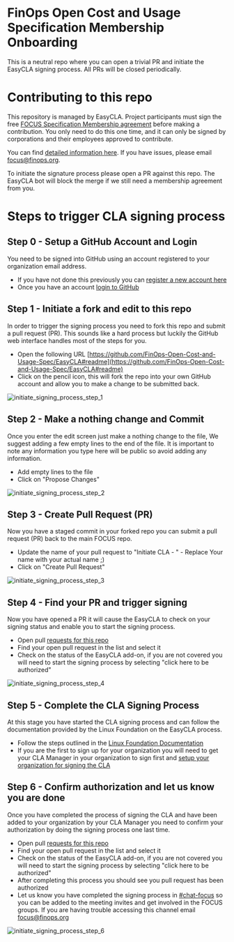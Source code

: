 # FinOps Open Cost and Usage Specification Membership Onboarding

This is a neutral repo where you can open a trivial PR and initiate the EasyCLA signing process. All PRs will be closed periodically.

# Contributing to this repo

This repository is managed by EasyCLA. Project participants must sign the free [FOCUS Specification Membership agreement](https://github.com/FinOps-Open-Cost-and-Usage-Spec/foundation/blob/main/FOCUS_-_Membership_Agreement_Package_for_use.pdf) before making a contribution. You only need to do this one time, and it can only be signed by corporations and their employees approved to contribute.

You can find [detailed information here](https://github.com/FinOps-Open-Cost-and-Usage-Spec/foundation). If you have issues, please email [focus@finops.org](mailto:focus@finops.org).
 
To initiate the signature process please open a PR against this repo. The EasyCLA bot will block the merge if we still need a membership agreement from you.

# Steps to trigger CLA signing process

## Step 0 - Setup a GitHub Account and Login

You need to be signed into GitHub using an account registered to your organization email address.

* If you have not done this previously you can [register a new account here](https://github.com/signup)
* Once you have an account [login to GitHub](https://github.com/login)

## Step 1 - Initiate a fork and edit to this repo

In order to trigger the signing process you need to fork this repo and submit a pull request (PR). This sounds like a hard process but luckily the GitHub web interface handles most of the steps for you. 

* Open the following URL [https://github.com/FinOps-Open-Cost-and-Usage-Spec/EasyCLA#readme](https://github.com/FinOps-Open-Cost-and-Usage-Spec/EasyCLA#readme)
* Click on the pencil icon, this will fork the repo into your own GitHub account and allow you to make a change to be submitted back.

![initiate_signing_process_step_1](images/initiate_signing_process_step_1.png)

## Step 2 - Make a nothing change and Commit

Once you enter the edit screen just make a nothing change to the file, We suggest adding a few empty lines to the end of the file. It is important to note any information you type here will be public so avoid adding any information.

* Add empty lines to the file
* Click on "Propose Changes"

![initiate_signing_process_step_2](images/initiate_signing_process_step_2.png)

## Step 3 - Create Pull Request (PR)

Now you have a staged commit in your forked repo you can submit a pull request (PR) back to the main FOCUS repo.

* Update the name of your pull request to "Initiate CLA - <Your Name>" - Replace Your name with your actual name ;) 
* Click on "Create Pull Request"

![initiate_signing_process_step_3](images/initiate_signing_process_step_3.png)

## Step 4 - Find your PR and trigger signing

Now you have opened a PR it will cause the EasyCLA to check on your signing status and enable you to start the signing process.

* Open pull [requests for this repo](https://github.com/FinOps-Open-Cost-and-Usage-Spec/EasyCLA/pulls)
* Find your open pull request in the list and select it
* Check on the status of the EasyCLA add-on, if you are not covered you will need to start the signing process by selecting "click here to be authorized"

![initiate_signing_process_step_4](images/initiate_signing_process_step_4.png)

## Step 5 - Complete the CLA Signing Process

At this stage you have started the CLA signing process and can follow the documentation provided by the Linux Foundation on the EasyCLA process.

* Follow the steps outlined in the [Linux Foundation Documentation](https://docs.linuxfoundation.org/lfx/easycla/v2-current/contributors/corporate-contributor#github)
* If you are the first to sign up for your organization you will need to get your CLA Manager in your organization to sign first and [setup your organization for signing the CLA](https://docs.linuxfoundation.org/lfx/easycla/v2-current/contributors/corporate-contributor#if-company-has-not-signed)

## Step 6 - Confirm authorization and let us know you are done

Once you have completed the process of signing the CLA and have been added to your organization by your CLA Manager you need to confirm your authorization by doing the signing process one last time.

* Open pull [requests for this repo](https://github.com/FinOps-Open-Cost-and-Usage-Spec/EasyCLA/pulls)
* Find your open pull request in the list and select it
* Check on the status of the EasyCLA add-on, if you are not covered you will need to start the signing process by selecting "click here to be authorized"
* After completing this process you should see you pull request has been authorized
* Let us know you have completed the signing process in [#chat-focus](https://finopsfoundation.slack.com/archives/C034GBRQGGY) so you can be added to the meeting invites and get involved in the FOCUS groups. If you are having trouble accessing this channel email [focus@finops.org](mailto:focus@finops.org)

![initiate_signing_process_step_6](images/initiate_signing_process_step_6.png)









